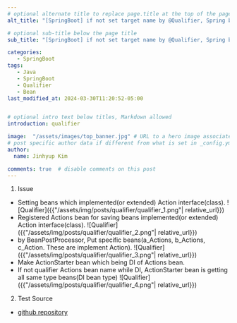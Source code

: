 ```yaml
---
# optional alternate title to replace page.title at the top of the page
alt_title: "[SpringBoot] if not set target name by @Qualifier, Spring boot is getting all same type beans"

# optional sub-title below the page title
sub_title: "[SpringBoot] if not set target name by @Qualifier, Spring boot is getting all same type beans ."

categories:
   - SpringBoot
tags:
   - Java
   - SpringBoot
   - Qualifier
   - Bean
last_modified_at: 2024-03-30T11:20:52-05:00


# optional intro text below titles, Markdown allowed
introduction: qualifier

image:  "/assets/images/top_banner.jpg" # URL to a hero image associated with the post (e.g., /assets/page-pic.jpg)
# post specific author data if different from what is set in _config.yml 
author:
  name: Jinhyup Kim 

comments: true  # disable comments on this post
---
```




1. Issue
  - Setting beans which implemented(or extended) Action interface(class).
    ![Qualifier]({{"/assets/img/posts/qualifier/qualifier_1.png"| relative_url}})
  - Registered Actions bean for saving beans implemented(or extended) Action interface(class).
    ![Qualifier]({{"/assets/img/posts/qualifier/qualifier_2.png"| relative_url}})
  - by BeanPostProcessor, Put specific beans(a_Actions, b_Actions, c_Action. These are implement Action).
    ![Qualifier]({{"/assets/img/posts/qualifier/qualifier_3.png"| relative_url}})
  - Make ActionStarter bean which being DI of Actions bean. 
  - If not qualifier Actions bean name while DI, ActionStarter bean is getting all same type beans(DI bean type)
    ![Qualifier]({{"/assets/img/posts/qualifier/qualifier_4.png"| relative_url}}) 
2. Test Source
  - [github repository](https://github.com/zeraf29/Spring_Boot_Qualifier_Test)